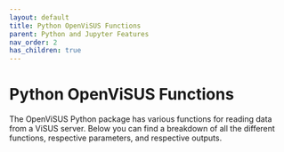 ```yaml
---
layout: default
title: Python OpenViSUS Functions
parent: Python and Jupyter Features
nav_order: 2
has_children: true
---
```


# Python OpenViSUS Functions

The OpenViSUS Python package has various functions for reading data from a ViSUS server. Below you can find a breakdown of all the different functions, respective parameters, and respective outputs.